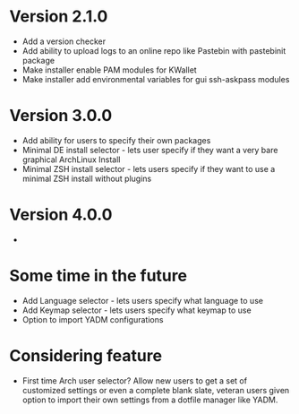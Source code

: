 # Version 2.1.0
- Add a version checker
- Add ability to upload logs to an online repo like Pastebin with pastebinit package
- Make installer enable PAM modules for KWallet
- Make installer add environmental variables for gui ssh-askpass modules

# Version 3.0.0
- Add ability for users to specify their own packages
- Minimal DE install selector - lets user specify if they want a very bare graphical ArchLinux Install
- Minimal ZSH install selector - lets users specify if they want to use a minimal ZSH install without plugins

# Version 4.0.0
- 

# Some time in the future
- Add Language selector - lets users specify what language to use
- Add Keymap selector - lets users specify what keymap to use
- Option to import YADM configurations

# Considering feature 
- First time Arch user selector? Allow new users to get a set of customized settings or even a complete blank slate, veteran users given option to import their own settings from a dotfile manager like YADM.
